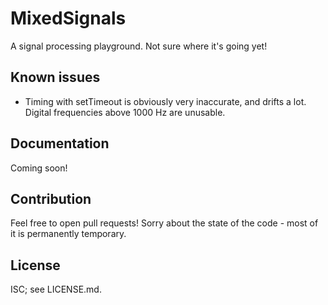 # MixedSignals

A signal processing playground. Not sure where it's going yet!


## Known issues

* Timing with setTimeout is obviously very inaccurate, and drifts a lot. Digital frequencies above 1000 Hz are unusable.


## Documentation

Coming soon!


## Contribution

Feel free to open pull requests! Sorry about the state of the code - most of it is permanently temporary.


## License

ISC; see LICENSE.md.
